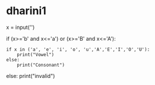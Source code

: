 # dharini1
x = input('')

if (x>='b' and x<='a') or (x>='B' and x<='A'):

    if x in ('a', 'e', 'i', 'o', 'u','A','E','I','O','U'):
	    print("Vowel")
    else:
	    print("Consonant")
	    
else:
    print("invalid")
